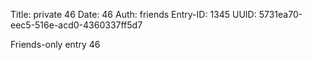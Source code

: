 Title: private 46
Date: 46
Auth: friends
Entry-ID: 1345
UUID: 5731ea70-eec5-516e-acd0-4360337ff5d7

Friends-only entry 46
